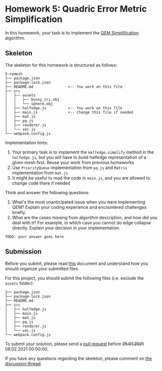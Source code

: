 # Homework 5: Quadric Error Metric Simplification

In this homework, your task is to implement the
[QEM Simplification](https://dl.acm.org/doi/abs/10.1145/258734.258849)
algorithm.

## Skeleton

The skeleton for this homework is structured as follows:

```
5-remesh
├── package.json
├── package-lock.json
├── README.md                <-- You work on this file
├── src
│   ├── assets
│   │   ├── bunny_tri.obj
│   │   └── sphere.obj
│   ├── halfedge.js          <-- You work on this file
│   ├── main.js              <-- Change this file if needed
│   ├── mat.js
│   ├── pq.js
│   ├── renderer.js
│   └── vec.js
└── webpack.config.js
```

Implementation hints:

1. Your primary task is to implement the `Halfedge.simplify` method in the `halfedge.js`, but you will have to build halfedge representation of a given mesh first. Reuse your work from previous homeworks
2. Use `PriorityQueue` implementation from `pq.js` and `Matrix` implementation from `mat.js`
3. It might be useful to read the code in `main.js`, and you are allowed to change code there if needed

Think and answer the following questions:

1. What's the most unanticipated issue when you were implementing QEM? Explain your coding experience and encountered challenges briefly.
2. What are the cases missing from algorithm description, and how did you deal with it? For example, in which case you cannot do edge collapse directly. Explain your decision in your implementation.

```
TODO: your answer goes here
```

## Submission

Before you submit, please read [this](../README.md) document and understand
how you should organize your submitted files.

For this project, you should submit the following files (i.e. exclude the `assets` folder):

```
├── package.json
├── package-lock.json
├── README.md
├── src
│   ├── halfedge.js
│   ├── main.js
│   ├── mat.js
│   ├── pq.js
│   ├── renderer.js
│   └── vec.js
└── webpack.config.js
```

To submit your solution, please send a [pull request](https://github.com/mimuc/gp-ws2021/pulls) before ~~25.01.2021~~ 08.02.2021 00:00:00.

If you have any questions regarding the skeleton, please comment on [the discussion thread](https://github.com/mimuc/gp-ws2021/discussions/5).